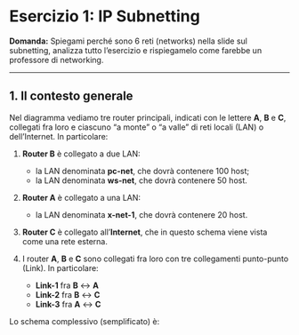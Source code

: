 # Esercizio 1: IP Subnetting

**Domanda:** Spiegami perché sono 6 reti (networks) nella slide sul subnetting, analizza tutto l’esercizio e rispiegamelo come farebbe un professore di networking.

---

## 1. Il contesto generale

Nel diagramma vediamo tre router principali, indicati con le lettere **A**, **B** e **C**, collegati fra loro e ciascuno “a monte” o “a valle” di reti locali (LAN) o dell’Internet. In particolare:

1. **Router B** è collegato a due LAN:
   - la LAN denominata **pc-net**, che dovrà contenere 100 host;
   - la LAN denominata **ws-net**, che dovrà contenere 50 host.

2. **Router A** è collegato a una LAN:
   - la LAN denominata **x-net-1**, che dovrà contenere 20 host.

3. **Router C** è collegato all’**Internet**, che in questo schema viene vista come una rete esterna.

4. I router **A**, **B** e **C** sono collegati fra loro con tre collegamenti punto-punto (Link). In particolare:
   - **Link-1** fra **B** ↔ **A**
   - **Link-2** fra **B** ↔ **C**
   - **Link-3** fra **A** ↔ **C**

Lo schema complessivo (semplificato) è:

